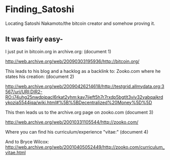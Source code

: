 # Finding_Satoshi
Locating Satoshi Nakamoto/the bitcoin creator and somehow proving it.

## It was fairly easy-

I just put in bitcoin.org in archive.org: (document 1)

http://web.archive.org/web/20090303195936/http://bitcoin.org/

This leads to his blog and a hacklog as a backlink to: Zooko.com where he states his creation: (document 2)

http://web.archive.org/web/20090426214618/http://testgrid.allmydata.org:3567/uri/URI:DIR2-RO:j74uhg25nwdpjpacl6rkat2yhm:kav7ijeft5h7r7rxdp5bgtlt3viv32yabqajkrdykozia5544jqa/wiki.html#%5B%5BDecentralized%20Money%5D%5D

This then leads us to the archive.org page on zooko.com (document 3)

http://web.archive.org/web/20010331105544/http://zooko.com/

Where you can find his curriculum/experience "vitae:" (document 4)

And to Bryce Wilcox: http://web.archive.org/web/20010405052449/http://zooko.com/curriculum_vitae.html

